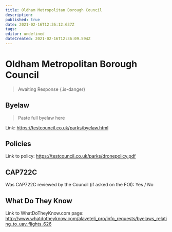 ```yaml
---
title: Oldham Metropolitan Borough Council
description: 
published: true
date: 2021-02-16T12:36:12.637Z
tags: 
editor: undefined
dateCreated: 2021-02-16T12:36:09.594Z
---
```


# Oldham Metropolitan Borough Council
>  Awaiting Response
> {.is-danger}

## Byelaw
> Paste full byelaw here

Link:
https://testcouncil.co.uk/parks/byelaw.html

## Policies
Link to policy:
https://testcouncil.co.uk/parks/dronepolicy.pdf

## CAP722C

Was CAP722C reviewed by the Council (if asked on the FOI): Yes / No

## What Do They Know

Link to WhatDoTheyKnow.com page:
http://www.whatdotheyknow.com/alaveteli_pro/info_requests/byelaws_relating_to_uav_flights_626

